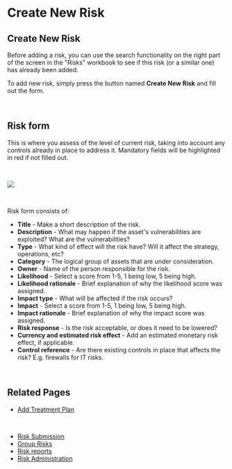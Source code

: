 # Create New Risk

## Create New Risk

Before adding a risk, you can use the search functionality on the right part of the screen in the "Risks" workbook to see if this risk (or a similar one) has already been added.

To add new risk, simply press the button named **Create New Risk** and fill out the form.

<br/>

## Risk form

This is where you assess of the level of current risk, taking into account any controls already in place to address it. Mandatory fields will be highlighted in red if not filled out.

<br/>

![](https://profitbasedocs.blob.core.windows.net/riskimages/risk-form.jpg)

<br/>

Risk form consists of:

- **Title** - Make a short description of the risk.
- **Description** - What may happen if the asset's vulnerabilities are exploited? What are the vulnerabilities?
- **Type** - What kind of effect will the risk have? Will it affect the strategy, operations, etc?
- **Category** - The logical group of assets that are under consideration.
- **Owner** - Name of the person responsible for the risk.
- **Likelihood** - Select a score from 1-5, 1 being low, 5 being high.
- **Likelihood rationale** - Brief explanation of why the likelihood score was assigned.
- **Impact type** - What will be affected if the risk occurs?
- **Impact** - Select a score from 1-5, 1 being low, 5 being high.
- **Impact rationale** - Brief explanation of why the impact score was assigned.
- **Risk response** - Is the risk acceptable, or does it need to be lowered?
- **Currency and estimated risk effect** - Add an estimated monetary risk effect, if applicable.
- **Control reference** - Are there existing controls in place that affects the risk? E.g. firewalls for IT risks.

<br/>

## Related Pages

- [Add Treatment Plan](treatment-plan.md)

<br/>

- [Risk Submission](../risk-submission.md)
- [Group Risks](../group-risks.md)
- [Risk reports](../risk-reports.md)
- [Risk Administration](../risk-admin.md)
